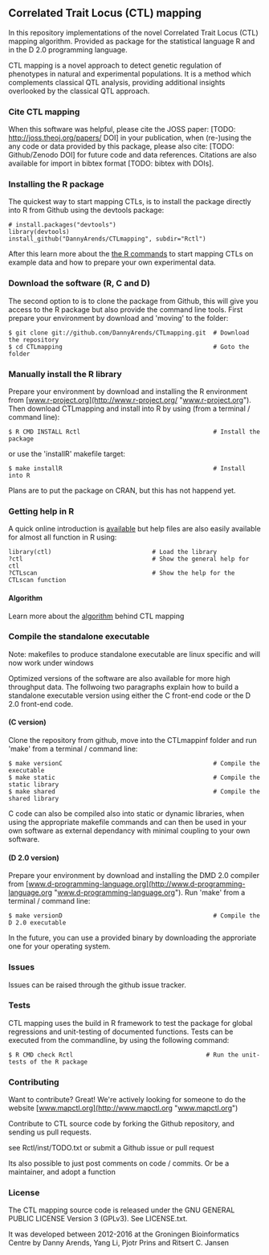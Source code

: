 ## Correlated Trait Locus (CTL) mapping

In this repository implementations of the novel Correlated Trait Locus (CTL) 
mapping algorithm. Provided as package for the statistical language R and in 
the D 2.0 programming language.

CTL mapping is a novel approach to detect genetic regulation of phenotypes in 
natural and experimental populations. It is a method which complements classical 
QTL analysis, providing additional insights overlooked by the classical QTL 
approach.

### Cite CTL mapping

When this software was helpful, please cite the JOSS paper: 
[TODO: http://joss.theoj.org/papers/ DOI] in your publication, when (re-)using the any 
code or data provided by this package, please also cite: [TODO: Github/Zenodo DOI] 
for future code and data references. Citations are also available for import in 
bibtex format [TODO: bibtex with DOIs].

### Installing the R package
The quickest way to start mapping CTLs, is to install the package directly into 
R from Github using the devtools package:

```
# install.packages("devtools")
library(devtools)
install_github("DannyArends/CTLmapping", subdir="Rctl")
```

After this learn more about the [the R commands](https://github.com/DannyArends/CTLmapping/blob/master/learn%20CTL/STARTINGinR.md) 
to start mapping CTLs on example data and how to prepare your own experimental data.

### Download the software (R, C and D)

The second option to is to clone the package from Github, this will give you 
access to the R package but also provide the command line tools. First prepare 
your environment by download and 'moving' to the folder:

    $ git clone git://github.com/DannyArends/CTLmapping.git  # Download the repository
    $ cd CTLmapping                                          # Goto the folder

### Manually install the R library

Prepare your environment by download and installing the R environment from 
[www.r-project.org](http://www.r-project.org/ "www.r-project.org"). Then 
download CTLmapping and install into R by using (from a terminal / command 
line):

    $ R CMD INSTALL Rctl                                     # Install the package

or use the 'installR' makefile target:

    $ make installR                                          # Install into R

Plans are to put the package on CRAN, but this has not happend yet.

### Getting help in R
A quick online introduction is [available](https://github.com/DannyArends/CTLmapping/blob/master/learn%20CTL/STARTINGinR.md) 
but help files are also easily available for almost all function in R using:

```
library(ctl)                            # Load the library
?ctl                                    # Show the general help for ctl
?CTLscan                                # Show the help for the CTLscan function
```

#### Algorithm

Learn more about the [algorithm](https://github.com/DannyArends/CTLmapping/blob/master/learn%20CTL/ALGORITHM.md) 
behind CTL mapping

### Compile the standalone executable
Note: makefiles to produce standalone executable are linux specific and will now work under windows

Optimized versions of the software are also available for more high throughput data. 
The follwoing two paragraphs explain how to build a standalone executable version 
using either the C front-end code or the D 2.0 front-end code.

#### (C version)

Clone the repository from github, move into the CTLmappinf folder and run 'make' from a terminal / command line:

    $ make versionC                                          # Compile the executable
    $ make static                                            # Compile the static library
    $ make shared                                            # Compile the shared library

C code can also be compiled also into static or dynamic libraries, when using the 
appropriate makefile commands and can then be used in your own software as external 
dependancy with minimal coupling to your own software.

#### (D 2.0 version)

Prepare your environment by download and installing the DMD 2.0 compiler from 
[www.d-programming-language.org](http://www.d-programming-language.org 
"www.d-programming-language.org"). Run 'make' from a terminal / command line:

    $ make versionD                                          # Compile the D 2.0 executable

In the future, you can use a provided binary by downloading the approriate one for your 
operating system.

### Issues

Issues can be raised through the github issue tracker.

### Tests

CTL mapping uses the build in R framework to test the package for global regressions and unit-testing of documented functions.
Tests can be executed from the commandline, by using the following command:

    $ R CMD check Rctl                                     # Run the unit-tests of the R package

### Contributing 

Want to contribute? Great! We're actively looking for someone to do the website 
[www.mapctl.org](http://www.mapctl.org "www.mapctl.org")

Contribute to CTL source code by forking the Github repository, and sending us pull requests.

see Rctl/inst/TODO.txt or submit a Github issue or pull request

Its also possible to just post comments on code / commits.
Or be a maintainer, and adopt a function

### License

The CTL mapping source code is released under the GNU GENERAL PUBLIC LICENSE Version 3 (GPLv3). See LICENSE.txt.

It was developed between 2012-2016 at the Groningen Bioinformatics Centre by Danny Arends, Yang Li, Pjotr Prins and Ritsert C. Jansen

